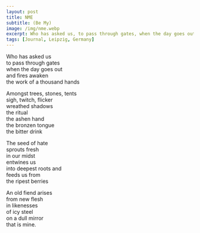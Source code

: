 ```yaml
---
layout: post
title: NME
subtitle: (Be My)
image: /img/nme.webp
excerpt: Who has asked us, to pass through gates, when the day goes out, and fires awaken, the work of a thousand hands ...
tags: [Journal, Leipzig, Germany]
---
```

Who has asked us  
to pass through gates  
when the day goes out  
and fires awaken  
the work of a thousand hands  

Amongst trees, stones, tents  
sigh, twitch, flicker  
wreathed shadows  
the ritual  
the ashen hand  
the bronzen tongue  
the bitter drink

The seed of hate  
sprouts fresh  
in our midst  
entwines us  
into deepest roots and  
feeds us from  
the ripest berries  

An old fiend arises  
from new flesh  
in likenesses  
of icy steel  
on a dull mirror  
that is mine.
